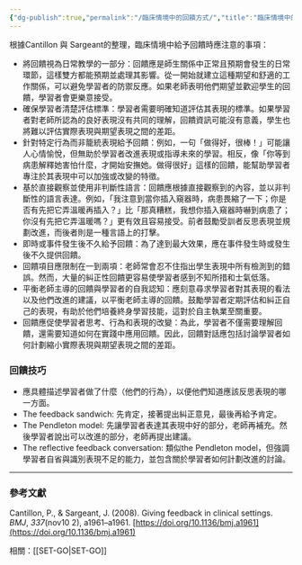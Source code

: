 ```yaml
---
{"dg-publish":true,"permalink":"/臨床情境中的回饋方式/","title":"臨床情境中的回饋方式","tags":["feedback","communication","education"],"created":"2025-07-11T11:45","updated":"2025-07-11T11:52"}
---
```


根據Cantillon 與 Sargeant的整理，臨床情境中給予回饋時應注意的事項：

- 將回饋視為日常教學的一部分：回饋應是師生關係中正常且預期會發生的日常環節，這樣雙方都能預期並處理其影響。從一開始就建立這種期望和舒適的工作關係，可以避免學習者的防禦反應。如果老師表明他們期望並歡迎學生的回饋，學習者會更樂意接受。
- 確保學習者清楚評估標準：學習者需要明確知道評估其表現的標準。如果學習者對老師所認為的良好表現沒有共同的理解，回饋資訊可能沒有意義，學生也將難以評估實際表現與期望表現之間的差距。
- 針對特定行為而非籠統表現給予回饋：例如，一句「做得好，很棒！」可能讓人心情愉悅，但無助於學習者改進表現或指導未來的學習。相反，像「你等到病患解釋她害怕什麼，才開始安撫她。做得很好」這樣的回饋，能幫助學習者專注於其表現中可以加強或改變的特徵。
- 基於直接觀察並使用非判斷性語言：回饋應根據直接觀察到的內容，並以非判斷性的語言表達。例如，「我注意到當你插入窺器時，病患畏縮了一下；你是否有先把它弄溫暖再插入？」比「那真糟糕，我想你插入窺器時嚇到病患了；你沒有先把它弄溫暖嗎？」更有效且容易接受。前者鼓勵受訓者反思表現並規劃改進，而後者則是一種言語上的打擊。
- 即時或事件發生後不久給予回饋：為了達到最大效果，應在事件發生時或發生後不久提供回饋。
- 回饋項目應限制在一到兩項：老師常會忍不住指出學生表現中所有檢測到的錯誤。然而，大量的糾正性回饋更容易使學習者感到不知所措和士氣低落。
- 平衡老師主導的回饋與學習者的自我認知：應刻意尋求學習者對其表現的看法以及他們改進的建議，以平衡老師主導的回饋。鼓勵學習者定期評估和糾正自己的表現，有助於他們培養終身學習技能，這對於自主執業至關重要。
- 回饋應促使學習者思考、行為和表現的改變：為此，學習者不僅需要理解回饋，還需要知道如何在實踐中應用回饋。因此，回饋對話應包括討論學習者如何計劃縮小實際表現與期望表現之間的差距。

### 回饋技巧

- 應具體描述學習者做了什麼（他們的行為），以便他們知道應該反思表現的哪一方面。
- The feedback sandwich: 先肯定，接著提出糾正意見，最後再給予肯定。
- The Pendleton model: 先讓學習者表達其表現中好的部分，老師再補充。然後學習者說出可以改進的部分，老師再提出建議。
- The reflective feedback conversation: 類似the Pendleton model，但強調學習者自省與識別表現不足的能力，並包含關於學習者如何計劃改進的討論。

---
### 參考文獻

Cantillon, P., & Sargeant, J. (2008). Giving feedback in clinical settings. _BMJ_, _337_(nov10 2), a1961–a1961. [https://doi.org/10.1136/bmj.a1961](https://doi.org/10.1136/bmj.a1961)


相關：[[SET-GO\|SET-GO]]